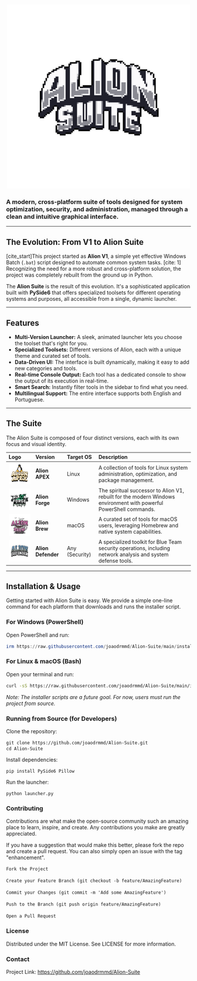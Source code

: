 <p align="center">
  <img src="media/icon.png" alt="Alion Suite Logo" width="500">
</p>

### A modern, cross-platform suite of tools designed for system optimization, security, and administration, managed through a clean and intuitive graphical interface.

---

## The Evolution: From V1 to Alion Suite

[cite_start]This project started as **Alion V1**, a simple yet effective Windows Batch (`.bat`) script designed to automate common system tasks. [cite: 1] Recognizing the need for a more robust and cross-platform solution, the project was completely rebuilt from the ground up in Python.

The **Alion Suite** is the result of this evolution. It's a sophisticated application built with **PySide6** that offers specialized toolsets for different operating systems and purposes, all accessible from a single, dynamic launcher.

---

## Features

* **Multi-Version Launcher:** A sleek, animated launcher lets you choose the toolset that's right for you.
* **Specialized Toolsets:** Different versions of Alion, each with a unique theme and curated set of tools.
* **Data-Driven UI:** The interface is built dynamically, making it easy to add new categories and tools.
* **Real-time Console Output:** Each tool has a dedicated console to show the output of its execution in real-time.
* **Smart Search:** Instantly filter tools in the sidebar to find what you need.
* **Multilingual Support:** The entire interface supports both English and Portuguese.

---

## The Suite

The Alion Suite is composed of four distinct versions, each with its own focus and visual identity.

| Logo                                                                                                  | Version          | Target OS      | Description                                                                                             |
| :---------------------------------------------------------------------------------------------------- | :--------------- | :------------- | :------------------------------------------------------------------------------------------------------ |
| <img src="media/logo_apex.png" alt="Alion Apex Logo" width="150">                                      | **Alion APEX**   | Linux          | A collection of tools for Linux system administration, optimization, and package management.           |
| <img src="media/logo_forge.png" alt="Alion Forge Logo" width="150">                                     | **Alion Forge**  | Windows        | The spiritual successor to Alion V1, rebuilt for the modern Windows environment with powerful PowerShell commands. |
| <img src="media/logo_brew.png" alt="Alion Brew Logo" width="150">                                       | **Alion Brew**   | macOS          | A curated set of tools for macOS users, leveraging Homebrew and native system capabilities.             |
| <img src="media/logo_defender.png" alt="Alion Defender Logo" width="150">                           | **Alion Defender** | Any (Security) | A specialized toolkit for Blue Team security operations, including network analysis and system defense tools. |

---

## Installation & Usage

Getting started with Alion Suite is easy. We provide a simple one-line command for each platform that downloads and runs the installer script.

### For Windows (PowerShell)

Open PowerShell and run:

```powershell
irm https://raw.githubusercontent.com/joaodrmmd/Alion-Suite/main/install.ps1 | iex
```

### For Linux & macOS (Bash)

Open your terminal and run:
```bash
curl -sS https://raw.githubusercontent.com/joaodrmmd/Alion-Suite/main/install.sh | sudo bash
```


*Note: The installer scripts are a future goal. For now, users must run the project from source.*

### Running from Source (for Developers)

Clone the repository:
``` 
git clone https://github.com/joaodrmmd/Alion-Suite.git
cd Alion-Suite
```
Install dependencies:
```
pip install PySide6 Pillow
```
Run the launcher:
```
python launcher.py
```
### Contributing

Contributions are what make the open-source community such an amazing place to learn, inspire, and create. Any contributions you make are greatly appreciated.

If you have a suggestion that would make this better, please fork the repo and create a pull request. You can also simply open an issue with the tag "enhancement".

    Fork the Project

    Create your Feature Branch (git checkout -b feature/AmazingFeature)

    Commit your Changes (git commit -m 'Add some AmazingFeature')

    Push to the Branch (git push origin feature/AmazingFeature)

    Open a Pull Request

### License

Distributed under the MIT License. See LICENSE for more information.

### Contact

Project Link: https://github.com/joaodrmmd/Alion-Suite
